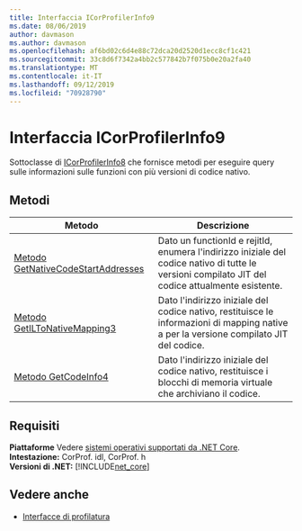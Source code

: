 ```yaml
---
title: Interfaccia ICorProfilerInfo9
ms.date: 08/06/2019
author: davmason
ms.author: davmason
ms.openlocfilehash: af6bd02c6d4e88c72dca20d2520d1ecc8cf1c421
ms.sourcegitcommit: 33c8d6f7342a4bb2c577842b7f075b0e20a2fa40
ms.translationtype: MT
ms.contentlocale: it-IT
ms.lasthandoff: 09/12/2019
ms.locfileid: "70928790"
---
```

# <a name="icorprofilerinfo9-interface"></a>Interfaccia ICorProfilerInfo9

Sottoclasse di [ICorProfilerInfo8](../../../../docs/framework/unmanaged-api/profiling/icorprofilerinfo8-interface.md) che fornisce metodi per eseguire query sulle informazioni sulle funzioni con più versioni di codice nativo.  

## <a name="methods"></a>Metodi  

| Metodo|Descrizione|  
| ------------|-----------------|  
|[Metodo GetNativeCodeStartAddresses](../../../../docs/framework/unmanaged-api/profiling/icorprofilerinfo9-getnativecodestartaddresses-method.md)| Dato un functionId e rejitId, enumera l'indirizzo iniziale del codice nativo di tutte le versioni compilato JIT del codice attualmente esistente. |
|[Metodo GetILToNativeMapping3](../../../../docs/framework/unmanaged-api/profiling/icorprofilerinfo9-getiltonativemapping3-method.md)| Dato l'indirizzo iniziale del codice nativo, restituisce le informazioni di mapping native a per la versione compilato JIT del codice. |
|[Metodo GetCodeInfo4](icorprofilerinfo9-getcodeinfo4-method.md)| Dato l'indirizzo iniziale del codice nativo, restituisce i blocchi di memoria virtuale che archiviano il codice. |

## <a name="requirements"></a>Requisiti  
**Piattaforme** Vedere [sistemi operativi supportati da .NET Core](../../../core/windows-prerequisites.md#net-core-supported-operating-systems).  
**Intestazione:** CorProf. idl, CorProf. h  
**Versioni di .NET:** [!INCLUDE[net_core](../../../../includes/net-core-22-md.md)]  

## <a name="see-also"></a>Vedere anche

- [Interfacce di profilatura](../../../../docs/framework/unmanaged-api/profiling/profiling-interfaces.md)
